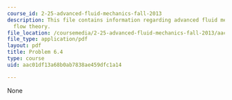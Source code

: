 ```yaml
---
course_id: 2-25-advanced-fluid-mechanics-fall-2013
description: This file contains information regarding advanced fluid mechanics, potential
  flow theory.
file_location: /coursemedia/2-25-advanced-fluid-mechanics-fall-2013/aac01df13a68b0ab7838ae459dfc1a14_MIT2_25F13_Problem6.4.pdf
file_type: application/pdf
layout: pdf
title: Problem 6.4
type: course
uid: aac01df13a68b0ab7838ae459dfc1a14

---
```

None
